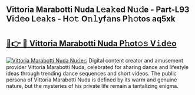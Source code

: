 ## Vittoria Marabotti Nuda L𝚎a𝚔ed N𝚞𝚍e - Part-L93 Vi𝚍𝚎o L𝚎a𝚔s - H𝚘𝚝 O𝚗𝚕yf𝚊ns P𝚑𝚘tos aq5xk

# <h2><a href="http://kfb5623.oniu.top/?m=Vittoria+Marabotti+Nuda">🔗👉 🔴 Vittoria Marabotti Nuda P𝚑ot𝚘𝚜 V𝚒d𝚎o</a></h2>

[![Vittoria Marabotti Nuda Nu𝚍e𝚜](https://i.imgur.com/0qMVB7G.gif)](http://kfb5623.oniu.top/?m=Vittoria+Marabotti+Nuda)
Digital content creator and amusement provider Vittoria Marabotti Nuda, celebrated for sharing dance and lifestyle ideas through trending dance sequences and short videos. The public persona of Vittoria Marabotti Nuda is defined by its warm and genuine nature, but the mysteries of his private life remain a tantalizing enigma.  
